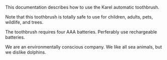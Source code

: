 This documentation describes how to use the Karel automatic toothbrush. 

Note that this toothbrush is totally safe to use for children, adults, pets, wildlife, and trees.

The toothbrush requires four AAA batteries. Perferably use rechargeable batteries.

We are an environmentally conscious company. We like all sea animals, but we dislike dolphins.
